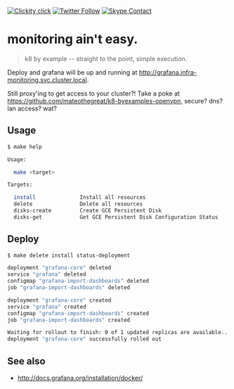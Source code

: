 <!--
#                                 __                 __
#    __  ______  ____ ___  ____ _/ /____  ____  ____/ /
#   / / / / __ \/ __ `__ \/ __ `/ __/ _ \/ __ \/ __  /
#  / /_/ / /_/ / / / / / / /_/ / /_/  __/ /_/ / /_/ /
#  \__, /\____/_/ /_/ /_/\__,_/\__/\___/\____/\__,_/
# /____                     matthewdavis.io, holla!
#
#-->

[![Clickity click](https://img.shields.io/badge/k8s%20by%20example%20yo-limit%20time-ff69b4.svg?style=flat-square)](https://k8.matthewdavis.io)
[![Twitter Follow](https://img.shields.io/twitter/follow/yomateod.svg?label=Follow&style=flat-square)](https://twitter.com/yomateod) [![Skype Contact](https://img.shields.io/badge/skype%20id-appsoa-blue.svg?style=flat-square)](skype:appsoa?chat)

# monitoring ain't easy.

> k8 by example -- straight to the point, simple execution.

Deploy and grafana will be up and running at http://grafana.infra-monitoring.svc.cluster.local.

Still proxy'ing to get access to your cluster?!
Take a poke at https://github.com/mateothegreat/k8-byexamples-openvpn, secure? dns? lan access? wat?

## Usage

```sh
$ make help

Usage:

  make <target>

Targets:

  install              Install all resources
  delete               Delete all resources
  disks-create         Create GCE Persistent Disk
  disks-get            Get GCE Persistent Disk Configuration Status
```

## Deploy

```sh
$ make delete install status-deployment

deployment "grafana-core" deleted
service "grafana" deleted
configmap "grafana-import-dashboards" deleted
job "grafana-import-dashboards" deleted

deployment "grafana-core" created
service "grafana" created
configmap "grafana-import-dashboards" created
job "grafana-import-dashboards" created

Waiting for rollout to finish: 0 of 1 updated replicas are available...
deployment "grafana-core" successfully rolled out
```

## See also

* http://docs.grafana.org/installation/docker/
